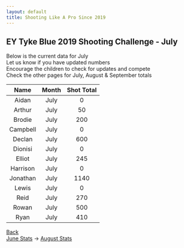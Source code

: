 ```yaml
---
layout: default
title: Shooting Like A Pro Since 2019
---
```


## EY Tyke Blue 2019 Shooting Challenge - July

Below is the current data for July  
Let us know if you have updated numbers  
Encourage the children to check for updates and compete  
Check the other pages for July, August & September totals  


| Name     | Month | Shot Total |
|:--------:|:-----:|:----------:|
| Aidan    | July  | 0        |
| Arthur   | July  | 50        |
| Brodie   | July  | 200      |
| Campbell | July  | 0       |
| Declan   | July  | 600          |
| Dionisi  | July  | 0          |
| Elliot   | July  | 245      |
| Harrison | July  | 0        |
| Jonathan | July  | 1140       |
| Lewis    | July  | 0          |
| Reid     | July  | 270        |
| Rowan    | July  | 500          |
| Ryan     | July  | 410        |

[Back](./)  
[June Stats](./june.html) -> [August Stats](./aug.html)
